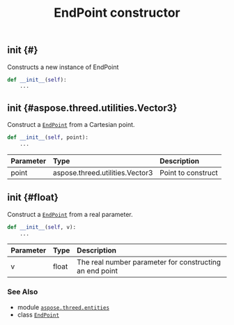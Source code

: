 ﻿---
title: EndPoint constructor
second_title: Aspose.3D for Python via .NET API References
description: 
type: docs
weight: 10
url: /aspose.threed.entities/endpoint/__init__/
is_root: false
---

## __init__ {#}

Constructs a new instance of EndPoint



```python
def __init__(self):
    ...
```




## __init__ {#aspose.threed.utilities.Vector3}

Construct a [`EndPoint`](/3d/python-net/aspose.threed.entities/endpoint) from a Cartesian point.



```python
def __init__(self, point):
    ...
```


| Parameter | Type | Description |
| :- | :- | :- |
| point | aspose.threed.utilities.Vector3 | Point to construct |


## __init__ {#float}

Construct a [`EndPoint`](/3d/python-net/aspose.threed.entities/endpoint) from a real parameter.



```python
def __init__(self, v):
    ...
```


| Parameter | Type | Description |
| :- | :- | :- |
| v | float | The real number parameter for constructing an end point |



### See Also
* module [`aspose.threed.entities`](../../)
* class [`EndPoint`](/3d/python-net/aspose.threed.entities/endpoint)
